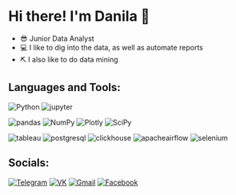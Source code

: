 # Hi there! I'm Danila 👋

- 😎 Junior Data Analyst
- 💻 I like to dig into the data, as well as automate reports
- ⛏️ I also like to do data mining

## Languages and Tools:
![Python](https://img.shields.io/badge/Python-black?style=for-the-badge&logo=python)
![jupyter](https://img.shields.io/badge/jupyter-black?style=for-the-badge&logo=jupyter)

![pandas](https://img.shields.io/badge/pandas-black?style=for-the-badge&logo=pandas)
![NumPy](https://img.shields.io/badge/NumPy-black?style=for-the-badge&logo=NumPy)
![Plotly](https://img.shields.io/badge/Plotly-black?style=for-the-badge&logo=Plotly)
![SciPy](https://img.shields.io/badge/SciPy-black?style=for-the-badge&logo=SciPy)



![tableau](https://img.shields.io/badge/tableau-black?style=for-the-badge&logo=tableau)
![postgresql](https://img.shields.io/badge/postgresql-black?style=for-the-badge&logo=postgresql)
![clickhouse](https://img.shields.io/badge/clickhouse-black?style=for-the-badge&logo=clickhouse)
![apacheairflow](https://img.shields.io/badge/apacheairflow-black?style=for-the-badge&logo=apacheairflow)
![selenium](https://img.shields.io/badge/selenium-black?style=for-the-badge&logo=selenium)

## Socials:
[![Telegram](https://img.shields.io/badge/telegram-black?style=for-the-badge&logo=telegram)](https://t.me/@glados070)
[![VK](https://img.shields.io/badge/vk-black?style=for-the-badge&logo=vk)](https://vk.com/@glados070)
[![Gmail](https://img.shields.io/badge/gmail-black?style=for-the-badge&logo=gmail)](mailto:danil12518@gmail.com)
[![Facebook](https://img.shields.io/badge/facebook-black?style=for-the-badge&logo=facebook)](https://www.facebook.com/profile.php?id=100041061547364)